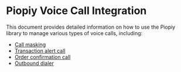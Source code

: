 # Piopiy Voice Call Integration

This document provides detailed information on how to use the Piopiy library to manage various types of voice calls, including:

- [Call masking](/call_masking)
- [Transaction alert call](/transaction_alert_call/alert_call.js)
- [Order confirmation call](/order_confirmation_call/confirmation_call.js)
- [Outbound dialer](/outbound_dialer/dialer.js)

